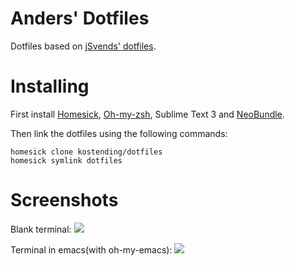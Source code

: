 # Anders' Dotfiles

Dotfiles based on j[Svends' dotfiles](https://github.com/svendcsvendsen/dotfiles).

# Installing

First install [Homesick](https://github.com/technicalpickles/homesick), [Oh-my-zsh](https://github.com/robbyrussell/oh-my-zsh), Sublime Text 3 and [NeoBundle](https://github.com/Shougo/neobundle.vim).

Then link the dotfiles using the following commands:

	homesick clone kostending/dotfiles
	homesick symlink dotfiles

# Screenshots

Blank terminal:
![](http://imgur.com/UZVLqcq)

Terminal in emacs(with oh-my-emacs):
![](http://imgur.com/oKL2ehU)
